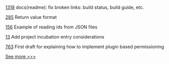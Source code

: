 
[1318](https://github.com/hyperledger/iroha/pull/1318) docs(readme): fix broken links: build status, build guide, etc.

[285](https://github.com/hyperledger/cello/pull/285) Return value format

[156](https://github.com/hyperledger/fabric-gateway/pull/156) Example of reading ids from JSON files

[13](https://github.com/hyperledger/tsc/pull/13) Add project incubation entry considerations

[763](https://github.com/hyperledger/besu-docs/pull/763) First draft for explaining how to implement plugin based permissioning


[See more >>>](https://start-here.hyperledger.org/pull-requests)
